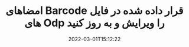 ---
############################# Static ############################
layout: "auto-gen-signature"
date: 2022-03-01T15:12:22
draft: false
operation: Update
signaturetype: Barcode
fileformat: Odp
productName: Java
lang: fa
productCode: java
otherformats: pdf doc docx docm dot dotm dotx odt ott rtf xls xlsx xlsm xlsb csv ods ots xltx xltm ppt pptx pps ppsx odp otp potx potm pptm ppsm
breadcrumb: Put Barcode signature on Odp for Java

############################# Head ############################
head_title: "امضاهای Barcode قرار داده شده در فایل های Odp را با Java به روز کنید"
head_description: "از کدهای ساده و آسان برای درک Java برای به روز رسانی امضاهای Barcode در اسناد Odp امضا شده استفاده کنید."

############################# Header ############################
title: "امضاهای Barcode قرار داده شده در فایل های Odp را ویرایش و به روز کنید"
description: "API برای Java قابلیت به روز رسانی امضاهای Barcode در اسناد Odp را فراهم می کند. امضاهای الکترونیکی را در اسناد Odp خود با چند خط کد Java سریع و آسان به روز کنید."
bg_image: "https://cms.admin.containerize.com/templates/aspose/App_Themes/V3/images/bg/header1.png"
bg_overlay: false
button:
    enable: true

############################# SubMenu ############################
submenu:
    enable: true

    left:
        img_alt: "GroupDocs.Signature for Java"
        image: "https://cms.admin.containerize.com/templates/groupdocs/images/product-logos/90x90-noborder/groupdocs-signature-java.png"
        product: "GroupDocs.Signature"
        platform: "Java"



############################# About ############################
about:
    enable: true
    title: "درباره ویژگی‌های API GroupDocs.Signature for Java بیاموزید"
    content: |
        [GroupDocs.Signature for Java](https://products.groupdocs.com/signature/java/) عملکرد API شامل مجموعه وسیعی از ابزارها برای پردازش در قالب‌های اسناد تقاضا با استفاده از امضای الکترونیکی است. طیف گسترده ای از امضاهای الکترونیکی مانند متون، تصاویر، گواهی های دیجیتال، بارکدها، کدهای QR، تمبرها یا ابرداده ها پشتیبانی می شوند. مشتریان می‌توانند امضاهای دیجیتال را در فایل‌های PDF، اسناد MS Word، کتاب‌های کار MS Excel، ارائه‌های MS PowerPoint، فایل‌های Adobe Photoshop و فرمت‌های تصویری مختلف اضافه، حذف، ویرایش، اعتبارسنجی یا جستجو کنند. ویژگی ها و تنظیمات مفید متعددی در دسترس است.
    

############################# Steps ############################
steps:
    enable: true
    title_left: "نحوه تغییر امضاهای Barcode در سند Odp"
    content_left: |
        [GroupDocs.Signature for Java](https://products.groupdocs.com/signature/java/) شامل ویژگی‌های مفیدی مانند به‌روزرسانی امضاهای Barcode قرار گرفته در اسناد Odp است. این امکان تغییر ویژگی های امضا را بدون کد اضافی فراهم می کند.
        
        * برای شروع، شی Signature را ایجاد کنید که به عنوان یک مسیر پارامتر سازنده به سندی که قرار است به روز شود، منتقل می شود.
        * سپس، یک شی امضای خاص را نمونه‌سازی کنید و شناسه و ویژگی‌های آن را که نیاز به تغییر دارند تنظیم کنید.
        * در نهایت، متد Signature's Update را فراخوانی کنید که یک شیء امضای خاص را ارسال می کند.
        * به روز رسانی نتایج را طبق اطلاعیه خود پردازش کنید.

    title_right: "سیستم مورد نیاز"
    content_right: |
        GroupDocs.Signature for Java در تمام سیستم عامل ها و سیستم عامل های اصلی پشتیبانی می شود. لطفا قبل از اجرای کد زیر، از نصب پیش نیازهای زیر بر روی سیستم خود اطمینان حاصل کنید.

        * سیستم عامل: مایکروسافت ویندوز، لینوکس، MacOS
        * محیط های توسعه: NetBeans, Intellij IDEA, Eclipse, etc.
        * Java runtime: J2SE 6.0 and above
        * آخرین نسخه GroupDocs.Signature for Java را از [Maven](https://repository.groupdocs.com/webapp/#/artifacts/browse/tree/General/repo/com/groupdocs/groupdocs-signature) دانلود کنید
         
    code: |
        ```java    
                
        // Set up input Odp file
        String filePath = "input.odp";
        // Set up output file
        String outputFilePath = "output.odp";

        // Instantiate Signature for input file
        Signature signature = new Signature(filePath);

        // Id of signature which is supposed to be updated
        // such Id might be got as a result of search operation
        String id = "07f83369-318b-41ad-a843-732417b912c2";

        // provide signature features to update
        // set up particular signature id
        BarcodeSignature signatureToUpdate = new BarcodeSignature(id);

        // specify signature width
        signatureToUpdate.setWidth(300);
        // specify signature height
        signatureToUpdate.setHeight(50);
        // set left position
        signatureToUpdate.setLeft(80);
        // set top position
        signatureToUpdate.setTop(100);

        // update signature
        Boolean updateResult = signature.update(outputFilePath, signatureToUpdate);

        // process updation result
        if (updateResult)
        {
                System.out.println("Signature was updated successfully!");
        }
        ```

############################# Demos ############################
demos:
    enable: true
    title: "به روز رسانی امضاهای Barcode در صفحات سند - نسخه نمایشی زنده"
    content: |
       اکنون با مراجعه به وب‌سایت [GroupDocs.Signature App](https://products.groupdocs.app/signature/family)، امضاهای الکترونیکی مختلف سند {{فرمت فایل}} را ویرایش کنید.          

############################# More Formats ############################
more_formats:
    enable: true
    title: "امضاهای مختلف Barcode را از طریق Java به روز کنید"
    content: |
        "ویرایش امضاهای دیجیتال که در قالب های مختلف اسناد قرار می گیرند. به روز رسانی داده های امضا بدون کد اضافی."
    format: 
       
       
back_to_top:
    enable: true
---